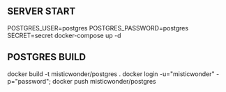 ## SERVER START
POSTGRES_USER=postgres POSTGRES_PASSWORD=postgres SECRET=secret docker-compose up -d

## POSTGRES BUILD
docker build -t misticwonder/postgres .
docker login -u="misticwonder" -p="password";
docker push misticwonder/postgres
